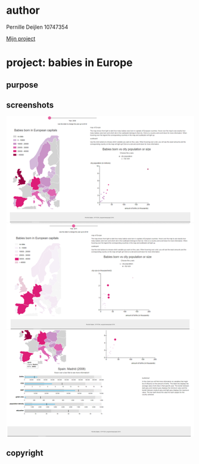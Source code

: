 # author

Pernille Deijlen
10747354

[Mijn project](https://pernilledeijlen.github.io/Project/)

# project: babies in Europe

## purpose

## screenshots
![sketch](doc/slide1.PNG)
![sketch](doc/slide2.PNG)
![sketch](doc/slide3.PNG)


## copyright



